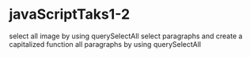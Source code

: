 # javaScriptTaks1-2
select all image by using querySelectAll
select paragraphs and create a capitalized function all paragraphs by using querySelectAll 
